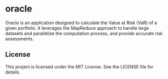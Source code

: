 # oracle
Oracle is an application designed to calculate the Value at Risk (VaR) of a given portfolio. 
It leverages the MapReduce approach to handle large datasets and parallelize the computation process, and provide accurate risk assessments.

## License
This project is licensed under the MIT License. See the LICENSE file for details.
